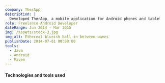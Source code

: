 ```yaml
---
company: TherApp
description: |
  Developed TherApp, a mobile application for Android phones and tablets. The client wa the Australian Catholic University (ACU). This medical app was part of a larger project aimed at conducting research on children with cerebral palsy.
role: Freelance Android Developer
dateRange: Jun 2014 - Mar 2015
img: /assets/stock-3.jpg
img_alt: Ethereal blueish ball in between waves
publishDate: 2014-07-01 00:00:00
tools:
  - Java
  - Android
  - Maven
---
```


#### Technologies and tools used
